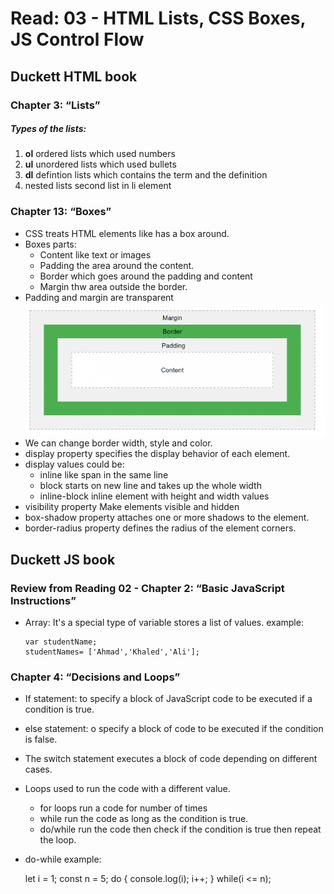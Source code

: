 # Read: 03 - HTML Lists, CSS Boxes, JS Control Flow

## Duckett HTML book

### Chapter 3: “Lists” 

##### Types of the lists:
1. **ol** ordered lists which used numbers 
2. **ul** unordered lists which used bullets 
3. **dl** defintion lists which contains the term and the definition 
4. nested lists second list in li element

### Chapter 13: “Boxes” 

- CSS treats HTML elements like has a box around. 
- Boxes parts: 
    - Content like text or images 
    - Padding the area around the content. 
    - Border which goes around the padding and content
    - Margin thw area outside the border.
- Padding and margin are transparent
![Box Parts](R0c150fee87c95feb6aa4665012605450.png "Box")
- We can change border width, style and color.
- display property specifies the display behavior of each element.
- display values could be:
    - inline like span in the same line
    - block starts on new line and takes up the whole width
    - inline-block inline element with height and width values
- visibility property Make elements visible and hidden
- box-shadow property attaches one or more shadows to the element.
- border-radius property defines the radius of the element corners.


## Duckett JS book

### Review from Reading 02 - Chapter 2: “Basic JavaScript Instructions”
 
- Array: It's a special type of variable stores a list of values. 
  example: 

      var studentName; 
      studentNames= ['Ahmad','Khaled','Ali'];


### Chapter 4: “Decisions and Loops”

- If statement: to specify a block of JavaScript code to be executed if a condition is true.
- else statement: o specify a block of code to be executed if the condition is false.
- The switch statement executes a block of code depending on different cases.
- Loops used to run the code with a different value.
    - for loops run a code for number of times
    - while run the code as long as the condition is true.
    - do/while run the code then check if the condition is true then repeat the loop.
- do-while example:

    let i = 1;
    const n = 5;
    do {
        console.log(i);
        i++;
    } while(i <= n);